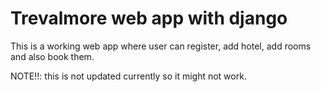 # Trevalmore web app with django

This is a working web app where user can register, add hotel, add rooms and also book them.

NOTE!!: this is not updated currently so it might not work.
